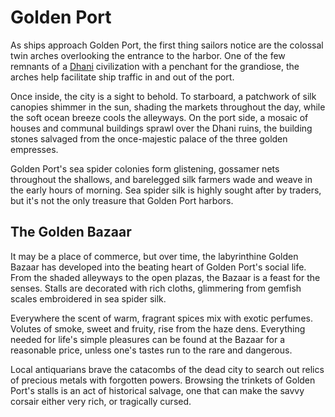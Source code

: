 # Golden Port

As ships approach Golden Port, the first thing sailors notice are the colossal twin arches overlooking the entrance to the harbor. One of the few remnants of a [Dhani](~DhaniEmpire) civilization with a penchant for the grandiose, the arches help facilitate ship traffic in and out of the port.

Once inside, the city is a sight to behold. To starboard, a patchwork of silk canopies shimmer in the sun, shading the markets throughout the day, while the soft ocean breeze cools the alleyways. On the port side, a mosaic of houses and communal buildings sprawl over the Dhani ruins, the building stones salvaged from the once-majestic palace of the three golden empresses.

Golden Port's sea spider colonies form glistening, gossamer nets throughout the shallows, and barelegged silk farmers wade and weave in the early hours of morning. Sea spider silk is highly sought after by traders, but it's not the only treasure that Golden Port harbors.

## The Golden Bazaar

It may be a place of commerce, but over time, the labyrinthine Golden Bazaar has developed into the beating heart of Golden Port's social life. From the shaded alleyways to the open plazas, the Bazaar is a feast for the senses. Stalls are decorated with rich cloths, glimmering from gemfish scales embroidered in sea spider silk.

Everywhere the scent of warm, fragrant spices mix with exotic perfumes. Volutes of smoke, sweet and fruity, rise from the haze dens. Everything needed for life's simple pleasures can be found at the Bazaar for a reasonable price, unless one's tastes run to the rare and dangerous.

Local antiquarians brave the catacombs of the dead city to search out relics of precious metals with forgotten powers. Browsing the trinkets of Golden Port's stalls is an act of historical salvage, one that can make the savvy corsair either very rich, or tragically cursed.
